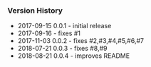### Version History
* 2017-09-15 0.0.1 - initial release
* 2017-09-16       - fixes #1
* 2017-11-03 0.0.2 - fixes #2,#3,#4,#5,#6,#7
* 2018-07-21 0.0.3 - fixes #8,#9
* 2018-08-21 0.0.4 - improves README

